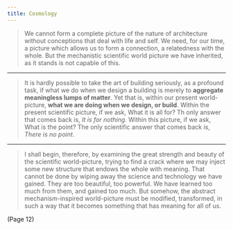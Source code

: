 ```yaml
---
title: Cosmology
---
```


> We cannot form a complete picture of the nature of architecture without conceptions that deal with life and self. We need, for our time, a picture which allows us to form a connection, a relatedness with the whole. But the mechanistic scientific world picture we have inherited, as it stands is not capable of this.

---

> It is hardly possible to take the art of building seriously, as a profound task, if what we do when we design a building is merely to **aggregate meaningless lumps of matter**. Yet that is, within our present world-picture, **what we are doing when we design, or build**.
> Within the present scientific picture, if we ask, What it is all for? Th only answer that comes back is, *It is for nothing*.
> Within this picture, if we ask, What is the point? The only scientific answer that comes back is, *There is no point*.

---

> I shall begin, therefore, by examining the great strength and beauty of the scientific world-picture, trying to find a crack where we may inject some new structure that endows the whole with meaning.
> That cannot be done by wiping away the science and technology we have gained. They are too beautiful, too powerful. We have learned too much from them, and gained too much. But somehow, the abstract mechanism-inspired world-picture must be modified, transformed, in such a way that it becomes something that has meaning for all of us.

(Page 12)